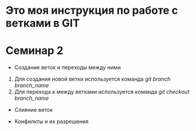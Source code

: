 # Это моя инструкция по работе с ветками в GIT

# Семинар 2

* Создание веток и переходы между ними

1. Для создания новой ветки используется команда *git branch branch_name*
2. Для перехода к между ветками используется команда *git checkout branch_name*

* Слияние веток

* Конфилкты и их разрешения